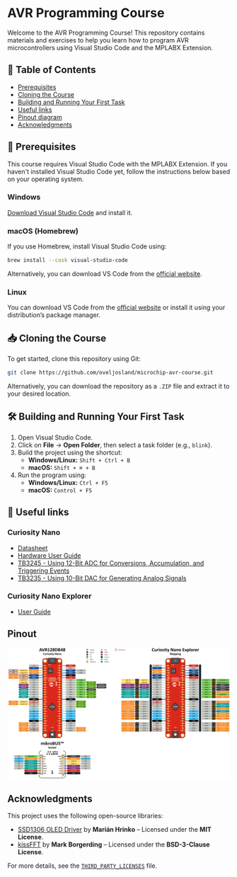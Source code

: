 # AVR Programming Course
Welcome to the AVR Programming Course! This repository contains materials and exercises to help you learn how to program AVR microcontrollers using Visual Studio Code and the MPLABX Extension.

## 📜 Table of Contents
- [Prerequisites](#prerequisites)
- [Cloning the Course](#cloning-the-course)
- [Building and Running Your First Task](#building-and-running-your-first-task)
- [Useful links](#useful-links)
- [Pinout diagram](#pinout-diagram)
- [Acknowledgments](#acknowledgments)

## 🧰 Prerequisites
This course requires Visual Studio Code with the MPLABX Extension. If you haven't installed Visual Studio Code yet, follow the instructions below based on your operating system.

### Windows
[Download Visual Studio Code](https://code.visualstudio.com/) and install it.

### macOS (Homebrew)
If you use Homebrew, install Visual Studio Code using:
```sh
brew install --cask visual-studio-code
```
Alternatively, you can download VS Code from the [official website](https://code.visualstudio.com).

### Linux
You can download VS Code from the [official website](https://code.visualstudio.com/docs/setup/linux) or install it using your distribution’s package manager.

## 📥 Cloning the Course
To get started, clone this repository using Git:
```sh
git clone https://github.com/oveljosland/microchip-avr-course.git
```
Alternatively, you can download the repository as a `.ZIP` file and extract it to your desired location.

## 🛠️ Building and Running Your First Task
1. Open Visual Studio Code.
2. Click on **File** → **Open Folder**, then select a task folder (e.g., `blink`).
3. Build the project using the shortcut:
   - **Windows/Linux:** `Shift + Ctrl + B`
   - **macOS:** `Shift + ⌘ + B`
4. Run the program using:
   - **Windows/Linux:** `Ctrl + F5`
   - **macOS:** `Control + F5`
  
## 🧐 Useful links
### Curiosity Nano 
- [Datasheet](https://ww1.microchip.com/downloads/aemDocuments/documents/MCU08/ProductDocuments/DataSheets/AVR128DB28-32-48-64-DataSheet-DS40002247.pdf)
- [Hardware User Guide](https://ww1.microchip.com/downloads/en/DeviceDoc/AVR128DB48-Curiosity-Nano-HW-UserG-DS50003037A.pdf)
- [TB3245 - Using 12-Bit ADC for Conversions, Accumulation, and Triggering Events](https://ww1.microchip.com/downloads/aemDocuments/documents/MCU08/ApplicationNotes/ApplicationNotes/12BitADC-Conv-Accumulation-Triggering-Events-DS90003245D.pdf)
- [TB3235 - Using 10-Bit DAC for Generating Analog Signals](https://ww1.microchip.com/downloads/aemDocuments/documents/MCU08/ApplicationNotes/ApplicationNotes/Using-10Bit-DAC-for-Generating-Analog-Signals-DS90003235C.pdf)
### Curiosity Nano Explorer
- [User Guide](https://onlinedocs.microchip.com/oxy/GUID-4910ECB5-7AD0-4572-B070-CCA2E253F3CB-en-US-1/index.html)

##  Pinout
![avrpinout](img/pinout.png "Curiosity Nano Explorer Pinout")


## Acknowledgments
This project uses the following open-source libraries:

- [SSD1306 OLED Driver](https://github.com/Matiasus/SSD1306) by **Marián Hrinko** – Licensed under the **MIT License**.
- [kissFFT](https://github.com/mborgerding/kissfft) by **Mark Borgerding** – Licensed under the **BSD-3-Clause License**.

For more details, see the [`THIRD_PARTY_LICENSES`](THIRD_PARTY_LICENSES) file.

